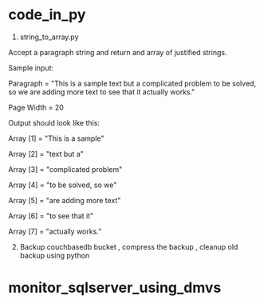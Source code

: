 # code_in_py

1. string_to_array.py

Accept a paragraph string and return and array of justified strings.

Sample input:

 

Paragraph = "This is a sample text but a complicated problem to be solved, so we are adding more text to see that it actually works."

Page Width = 20

 

 

Output should look like this:

 

Array [1] = "This  is  a   sample"

Array [2] = "text      but      a"

Array [3] = "complicated  problem"

Array [4] = "to be solved, so  we"

Array [5] = "are adding more text"

Array [6] = "to   see   that   it"

Array [7] = "actually      works.”





2. Backup couchbasedb bucket , compress the backup , cleanup old backup using python


# monitor_sqlserver_using_dmvs
